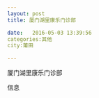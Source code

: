 ```yaml
--- 
layout: post 
title: 厦门湖里康乐门诊部

date:   2016-05-03 13:39:56 
categories:其他  
city:莆田
  
--- 
```

   
厦门湖里康乐门诊部

信息

